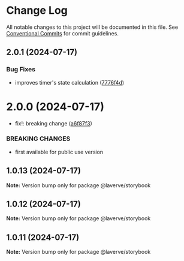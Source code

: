 # Change Log

All notable changes to this project will be documented in this file.
See [Conventional Commits](https://conventionalcommits.org) for commit guidelines.

## 2.0.1 (2024-07-17)

### Bug Fixes

-   improves timer's state calculation ([7776f4d](https://github.com/laverve/ui-toolbox/commit/7776f4d57cc2eaa31acc9e2acc952d044b7065ea))

# 2.0.0 (2024-07-17)

-   fix!: breaking change ([a6f87f3](https://github.com/laverve/ui-toolbox/commit/a6f87f3a879e45a59b48a66b2a5de57217642fb7))

### BREAKING CHANGES

-   first available for public use version

## 1.0.13 (2024-07-17)

**Note:** Version bump only for package @laverve/storybook

## 1.0.12 (2024-07-17)

**Note:** Version bump only for package @laverve/storybook

## 1.0.11 (2024-07-17)

**Note:** Version bump only for package @laverve/storybook
